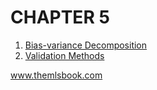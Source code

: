 # CHAPTER 5

<!-- In the previous chapter [] was presented. This chapter focuses on []. -->


1. [Bias-variance Decomposition](https://code.themlsbook.com/chapter5/bias_variance_decomposition.html)
2. [Validation Methods](https://code.themlsbook.com/chapter5/validation_methods.html)


www.themlsbook.com
